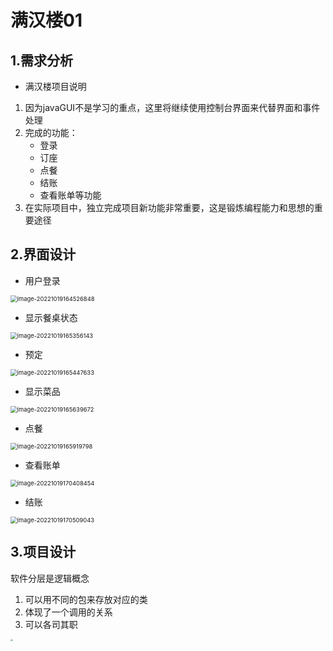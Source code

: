 # 满汉楼01

## 1.需求分析

- 满汉楼项目说明

1. 因为javaGUI不是学习的重点，这里将继续使用控制台界面来代替界面和事件处理
2. 完成的功能：
   - 登录
   - 订座
   - 点餐
   - 结账
   - 查看账单等功能
3. 在实际项目中，独立完成项目新功能非常重要，这是锻炼编程能力和思想的重要途径 



## 2.界面设计

- 用户登录

<img src="https://liyuelian.oss-cn-shenzhen.aliyuncs.com/imgs/image-20221019164526848.png" alt="image-20221019164526848" style="zoom:67%;" />

- 显示餐桌状态

<img src="https://liyuelian.oss-cn-shenzhen.aliyuncs.com/imgs/image-20221019165356143.png" alt="image-20221019165356143" style="zoom:67%;" />

- 预定

<img src="https://liyuelian.oss-cn-shenzhen.aliyuncs.com/imgs/image-20221019165447633.png" alt="image-20221019165447633" style="zoom:67%;" />

- 显示菜品

<img src="https://liyuelian.oss-cn-shenzhen.aliyuncs.com/imgs/image-20221019165639672.png" alt="image-20221019165639672" style="zoom:67%;" />

- 点餐

<img src="https://liyuelian.oss-cn-shenzhen.aliyuncs.com/imgs/image-20221019165919798.png" alt="image-20221019165919798" style="zoom:67%;" />

- 查看账单

<img src="https://liyuelian.oss-cn-shenzhen.aliyuncs.com/imgs/image-20221019170408454.png" alt="image-20221019170408454" style="zoom:67%;" />

- 结账

<img src="https://liyuelian.oss-cn-shenzhen.aliyuncs.com/imgs/image-20221019170509043.png" alt="image-20221019170509043" style="zoom:67%;" />



## 3.项目设计

软件分层是逻辑概念

1. 可以用不同的包来存放对应的类
2. 体现了一个调用的关系
3. 可以各司其职

<img src="https://liyuelian.oss-cn-shenzhen.aliyuncs.com/imgs/%E6%BB%A1%E6%B1%89%E6%A5%BC%E7%9A%84%E7%A8%8B%E5%BA%8F%E6%A1%86%E6%9E%B6%E5%9B%BE.png" style="zoom: 24%;" />





